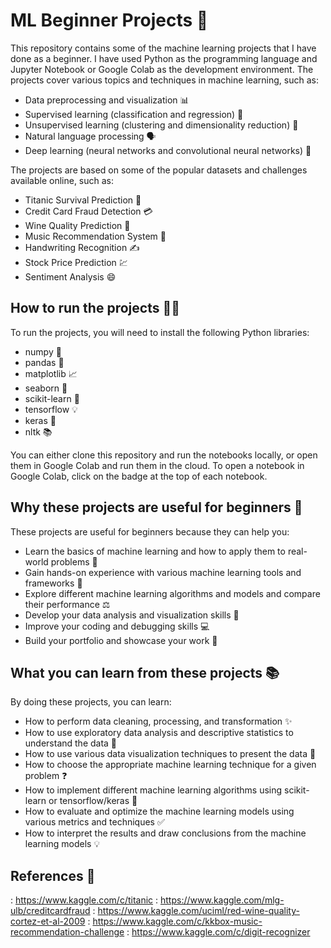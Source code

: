 # ML Beginner Projects 🚀

This repository contains some of the machine learning projects that I have done as a beginner. I have used Python as the programming language and Jupyter Notebook or Google Colab as the development environment. The projects cover various topics and techniques in machine learning, such as:

- Data preprocessing and visualization 📊
- Supervised learning (classification and regression) 🏫
- Unsupervised learning (clustering and dimensionality reduction) 🧩
- Natural language processing 🗣️
- Deep learning (neural networks and convolutional neural networks) 🧠

The projects are based on some of the popular datasets and challenges available online, such as:

- Titanic Survival Prediction 🚢
- Credit Card Fraud Detection 💳
- Wine Quality Prediction 🍷
- Music Recommendation System 🎵
- Handwriting Recognition ✍️
- Stock Price Prediction 💹
- Sentiment Analysis 😄

## How to run the projects 🏃‍♂️

To run the projects, you will need to install the following Python libraries:

- numpy 🔢
- pandas 🐼
- matplotlib 📈
- seaborn 🌊
- scikit-learn 🔬
- tensorflow 💡
- keras 🍰
- nltk 📚

You can either clone this repository and run the notebooks locally, or open them in Google Colab and run them in the cloud. To open a notebook in Google Colab, click on the badge at the top of each notebook.

## Why these projects are useful for beginners 🙌

These projects are useful for beginners because they can help you:

- Learn the basics of machine learning and how to apply them to real-world problems 💯
- Gain hands-on experience with various machine learning tools and frameworks 🔧
- Explore different machine learning algorithms and models and compare their performance ⚖️
- Develop your data analysis and visualization skills 👀
- Improve your coding and debugging skills 💻
- Build your portfolio and showcase your work 🌟

## What you can learn from these projects 📚

By doing these projects, you can learn:

- How to perform data cleaning, processing, and transformation ✨
- How to use exploratory data analysis and descriptive statistics to understand the data 🔎
- How to use various data visualization techniques to present the data 🎨
- How to choose the appropriate machine learning technique for a given problem ❓
- How to implement different machine learning algorithms using scikit-learn or tensorflow/keras 💫
- How to evaluate and optimize the machine learning models using various metrics and techniques ✅
- How to interpret the results and draw conclusions from the machine learning models 💡

## References 🔗

: https://www.kaggle.com/c/titanic
: https://www.kaggle.com/mlg-ulb/creditcardfraud
: https://www.kaggle.com/uciml/red-wine-quality-cortez-et-al-2009
: https://www.kaggle.com/c/kkbox-music-recommendation-challenge
: https://www.kaggle.com/c/digit-recognizer
